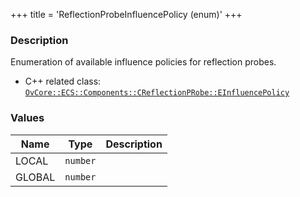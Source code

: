 +++
title = 'ReflectionProbeInfluencePolicy (enum)'
+++

### Description
Enumeration of available influence policies for reflection probes.

- C++ related class: [`OvCore::ECS::Components::CReflectionPRobe::EInfluencePolicy`](https://github.com/Overload-Technologies/Overload/blob/main/Sources/Overload/OvCore/include/OvCore/ECS/Components/CReflectionProbe.h)

### Values
|Name|Type|Description|
|-|-|-|
|LOCAL|`number`||
|GLOBAL|`number`||
